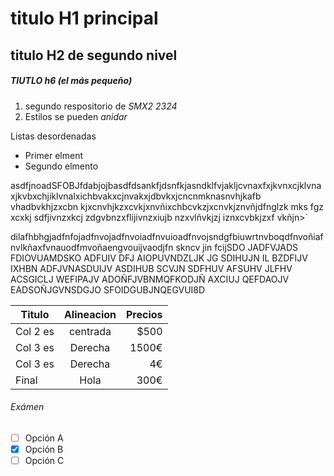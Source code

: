 
# titulo H1 principal

## titulo H2 de segundo nivel

##### TIUTLO h6 (el más pequeño)


1. segundo respositorio de _SMX2_ *2324*
2. Estilos se pueden *_anidar_*

Listas desordenadas 

* Primer elment
* Segundo elmento 

asdfjnoadSFOBJfdabjojbasdfdsankfjdsnfkjasndklfvjakljcvnaxfxjkvnxcjklvnaxjkvbxchjiklvnalxichbvakxcjnvakxjdbvkxjcncnmknasnvhjkafb vhadbvkhjzxcbn kjxcnvhjkzxcvkjxnvñixchbcvkzjxcnvkjznvñjdfnglzk  mks fgz xcxkj  sdfjivnzxkcj zdgvbnzxflijivnzxiujb nzxvlñvkjzj iznxcvbkjzxf vkñjn>`

dilafhbhgjadfnfojadfnvojadfnvoiadfnvuioadfnvojsndgfbiuwrtnvboqdfnvoñiafnvlkñaxfvnauodfmvoñaengvouijvaodjfn skncv jin fcijSDO JADFVJADS FDIOVUAMDSKO ADFUIV DFJ AIOPUVNDZLJK JG SDIHUJN IL  BZDFIJV IXHBN ADFJVNASDUIJV ASDIHUB SCVJN SDFHUV AFSUHV JLFHV ACSGICLJ WEFIPAJV ADOÑFJVBNMQFKODJÑ AXCIUJ  QEFDAOJV EADSOÑJGVNSDGJO SFOIDGUBJNQEGVUI8D

|Titulo |Alineacion |Precios |
|----------|:-------------:|-----------:|
|Col 2 es|centrada|$500|
|Col 3 es|Derecha|1500€|
|Col 3 es|Derecha|4€|
|Final|Hola|300€|

###### Exámen 

-[ ] Opción A
-[X] Opción B
-[ ] Opción C